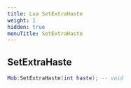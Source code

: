 ```yaml
---
title: Lua SetExtraHaste
weight: 1
hidden: true
menuTitle: SetExtraHaste
---
```

## SetExtraHaste
```lua
Mob:SetExtraHaste(int haste); -- void
```
